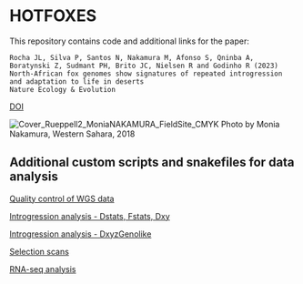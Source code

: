 # HOTFOXES

This repository contains code and additional links for the paper:

```
Rocha JL, Silva P, Santos N, Nakamura M, Afonso S, Qninba A, Boratynski Z, Sudmant PH, Brito JC, Nielsen R and Godinho R (2023)
North-African fox genomes show signatures of repeated introgression and adaptation to life in deserts
Nature Ecology & Evolution 
```
[DOI](https://doi.org/10.1038/s41559-023-02094-w)

![Cover_Rueppell2_MoniaNAKAMURA_FieldSite_CMYK](https://user-images.githubusercontent.com/42983167/229400487-79a1a5a2-8784-4090-948a-f4969bd23b64.png)
Photo by Monia Nakamura, Western Sahara, 2018

## Additional custom scripts and snakefiles for data analysis

[Quality control of WGS data](https://github.com/joanocha/NGS-quality-control)

[Introgression analysis - Dstats, Fstats, Dxy](https://github.com/joanocha/ngsIntrogression)

[Introgression analysis - DxyzGenolike](https://github.com/joanocha/DxyzGenoLike)

[Selection scans](https://github.com/joanocha/ngsSelection)

[RNA-seq analysis](https://github.com/pdroslva84/hotfoxes)




